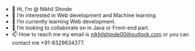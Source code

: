 - 👋 Hi, I’m @ Nikhil Shinde
- 👀 I’m interested in Web development and Machine learning.
- 🌱 I’m currently learning Web development.
- 💞️ I’m looking to collaborate on in Java or Front-end part.
- 📫 How to reach me my email is nikhilshinde00@outlook.com or you can contact me +91-8329634377.

<!---
nikhil00shinde/nikhil00shinde is a ✨ special ✨ repository because its `README.md` (this file) appears on your GitHub profile.
You can click the Preview link to take a look at your changes.
--->

